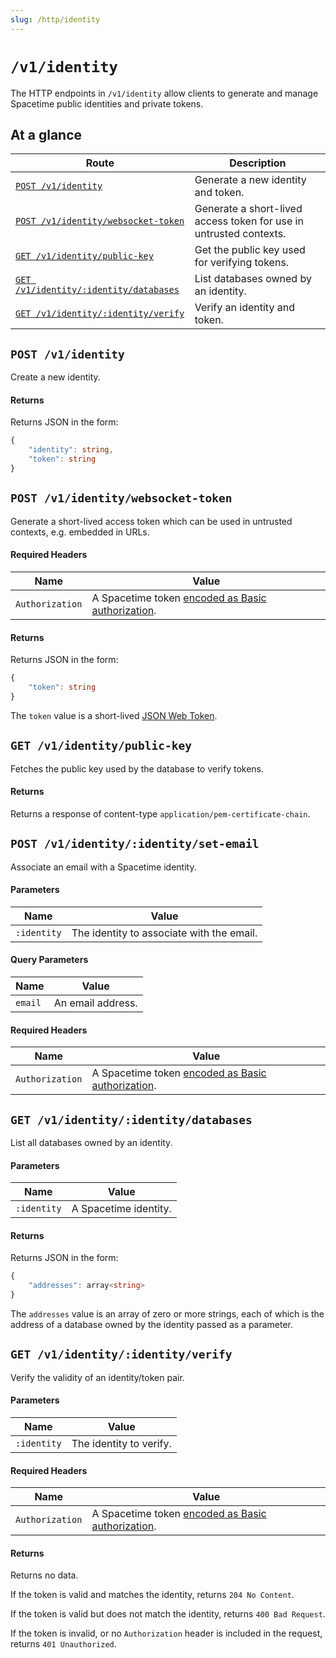```yaml
---
slug: /http/identity
---
```


# `/v1/identity`

The HTTP endpoints in `/v1/identity` allow clients to generate and manage Spacetime public identities and private tokens.

## At a glance

| Route                                                                      | Description                                                        |
| -------------------------------------------------------------------------- | ------------------------------------------------------------------ |
| [`POST /v1/identity`](#post-v1identity)                                    | Generate a new identity and token.                                 |
| [`POST /v1/identity/websocket-token`](#post-v1identitywebsocket-token)     | Generate a short-lived access token for use in untrusted contexts. |
| [`GET /v1/identity/public-key`](#get-v1identitypublic-key)                 | Get the public key used for verifying tokens.                      |
| [`GET /v1/identity/:identity/databases`](#get-v1identityidentitydatabases) | List databases owned by an identity.                               |
| [`GET /v1/identity/:identity/verify`](#get-v1identityidentityverify)       | Verify an identity and token.                                      |

## `POST /v1/identity`

Create a new identity.

#### Returns

Returns JSON in the form:

```typescript
{
    "identity": string,
    "token": string
}
```

## `POST /v1/identity/websocket-token`

Generate a short-lived access token which can be used in untrusted contexts, e.g. embedded in URLs.

#### Required Headers

| Name            | Value                                                                         |
| --------------- | ----------------------------------------------------------------------------- |
| `Authorization` | A Spacetime token [encoded as Basic authorization](/docs/http/authorization). |

#### Returns

Returns JSON in the form:

```typescript
{
    "token": string
}
```

The `token` value is a short-lived [JSON Web Token](https://datatracker.ietf.org/doc/html/rfc7519).

## `GET /v1/identity/public-key`

Fetches the public key used by the database to verify tokens.

#### Returns

Returns a response of content-type `application/pem-certificate-chain`.

## `POST /v1/identity/:identity/set-email`

Associate an email with a Spacetime identity.

#### Parameters

| Name        | Value                                     |
| ----------- | ----------------------------------------- |
| `:identity` | The identity to associate with the email. |

#### Query Parameters

| Name    | Value             |
| ------- | ----------------- |
| `email` | An email address. |

#### Required Headers

| Name            | Value                                                                         |
| --------------- | ----------------------------------------------------------------------------- |
| `Authorization` | A Spacetime token [encoded as Basic authorization](/docs/http/authorization). |

## `GET /v1/identity/:identity/databases`

List all databases owned by an identity.

#### Parameters

| Name        | Value                 |
| ----------- | --------------------- |
| `:identity` | A Spacetime identity. |

#### Returns

Returns JSON in the form:

```typescript
{
    "addresses": array<string>
}
```

The `addresses` value is an array of zero or more strings, each of which is the address of a database owned by the identity passed as a parameter.

## `GET /v1/identity/:identity/verify`

Verify the validity of an identity/token pair.

#### Parameters

| Name        | Value                   |
| ----------- | ----------------------- |
| `:identity` | The identity to verify. |

#### Required Headers

| Name            | Value                                                                         |
| --------------- | ----------------------------------------------------------------------------- |
| `Authorization` | A Spacetime token [encoded as Basic authorization](/docs/http/authorization). |

#### Returns

Returns no data.

If the token is valid and matches the identity, returns `204 No Content`.

If the token is valid but does not match the identity, returns `400 Bad Request`.

If the token is invalid, or no `Authorization` header is included in the request, returns `401 Unauthorized`.

